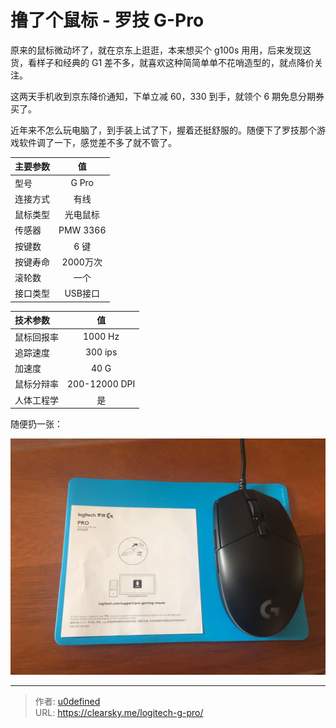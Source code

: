 # 撸了个鼠标 - 罗技 G-Pro



原来的鼠标微动坏了，就在京东上逛逛，本来想买个 g100s 用用，后来发现这货，看样子和经典的 G1 差不多，就喜欢这种简简单单不花哨造型的，就点降价关注。

这两天手机收到京东降价通知，下单立减 60，330 到手，就领个 6 期免息分期券买了。

近年来不怎么玩电脑了，到手装上试了下，握着还挺舒服的。随便下了罗技那个游戏软件调了一下，感觉差不多了就不管了。

| 主要参数 |    值     |
| :--- | :------: |
| 型号   |  G Pro   |
| 连接方式 |    有线    |
| 鼠标类型 |   光电鼠标   |
| 传感器  | PMW 3366 |
| 按键数  |   6 键    |
| 按键寿命 |  2000万次  |
| 滚轮数  |    一个    |
| 接口类型 |  USB接口   |


| 技术参数  |       值       |
| :---- | :-----------: |
| 鼠标回报率 |    1000 Hz    |
| 追踪速度  |    300 ips    |
| 加速度   |     40 G      |
| 鼠标分辩率 | 200-12000 DPI |
| 人体工程学 |       是       |

随便扔一张：

![G pro](gpro.jpg "G Pro")


---

> 作者: [u0defined](http://clearsky.me/)  
> URL: https://clearsky.me/logitech-g-pro/  

